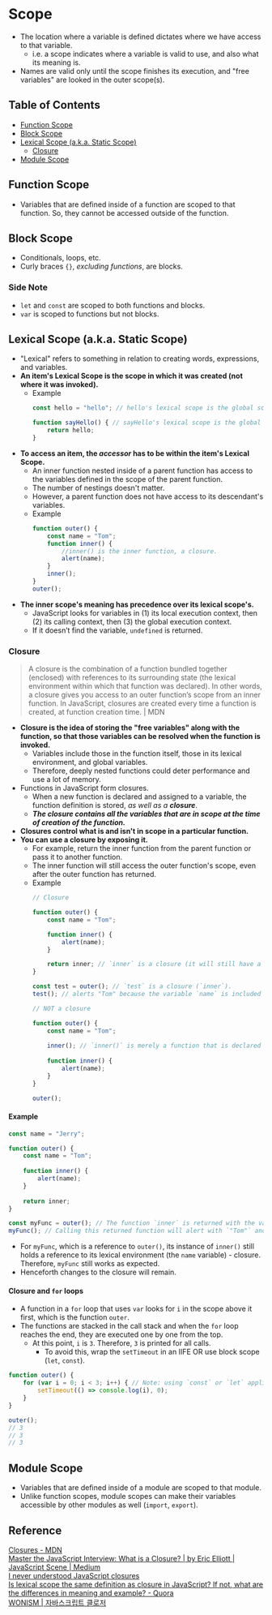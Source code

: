 # Scope
- The location where a variable is defined dictates where we have access to that variable.
	- i.e. a scope indicates where a variable is valid to use, and also what its meaning is.
- Names are valid only until the scope finishes its execution, and "free variables" are looked in the outer scope(s).

## Table of Contents
- [Function Scope](#function-scope)
- [Block Scope](#block-scope)
- [Lexical Scope (a.k.a. Static Scope)](#lexical-scope-aka-static-scope)
	- [Closure](#closure)
- [Module Scope](#module-scope)

## Function Scope
- Variables that are defined inside of a function are scoped to that function. So, they cannot be accessed outside of the function.

## Block Scope
- Conditionals, loops, etc.
- Curly braces `{}`, *excluding functions*, are blocks.
### Side Note
- `let` and `const` are scoped to both functions and blocks.
- `var` is scoped to functions but not blocks.

## Lexical Scope (a.k.a. Static Scope)
- "Lexical" refers to something in relation to creating words, expressions, and variables.
- **An item's Lexical Scope is the scope in which it was created (not where it was invoked).**
	- Example
		```js
		const hello = "hello"; // hello's lexical scope is the global scope.
		
		function sayHello() { // sayHello's lexical scope is the global scope.
			return hello;
		}
		```
- **To access an item, the *accessor* has to be within the item's Lexical Scope.**
	- An inner function nested inside of a parent function has access to the variables defined in the scope of the parent function.
  	- The number of nestings doesn't matter.
	- However, a parent function does not have access to its descendant's variables.
	- Example
		```js
		function outer() {
			const name = "Tom";
			function inner() {
				//inner() is the inner function, a closure.
				alert(name);
			}
			inner();
		}
		outer();
		```
- **The inner scope's meaning has precedence over its lexical scope's.**
	- JavaScript looks for variables in (1) its local execution context, then (2) its calling context, then (3) the global execution context.
	- If it doesn’t find the variable, `undefined` is returned.
### Closure
> A closure is the combination of a function bundled together (enclosed) with references to its surrounding state (the lexical environment within which that function was declared). In other words, a closure gives you access to an outer function’s scope from an inner function. In JavaScript, closures are created every time a function is created, at function creation time. | MDN

- **Closure is the idea of storing the "free variables" along with the function, so that those variables can be resolved when the function is invoked.**
	- Variables include those in the function itself, those in its lexical environment, and global variables.
	- Therefore, deeply nested functions could deter performance and use a lot of memory.
- Functions in JavaScript form closures.
  - When a new function is declared and assigned to a variable, the function definition is stored, *as well as a **closure***.
  - ***The closure contains all the variables that are in scope at the time of creation of the function.***
- **Closures control what is and isn't in scope in a particular function.**
- **You can use a closure by exposing it.**
	- For example, return the inner function from the parent function or pass it to another function.
	- The inner function will still access the outer function's scope, even after the outer function has returned.
	- Example
		```js
		// Closure
		
		function outer() {
			const name = "Tom";

			function inner() {
				alert(name);
			}

			return inner; // `inner` is a closure (it will still have a reference to the `name` variable from its lexical environment).
		}

		const test = outer(); // `test` is a closure (`inner`).
		test(); // alerts "Tom" because the variable `name` is included in the closure.
		```
		```js
		// NOT a closure
		
		function outer() {
			const name = "Tom";
			
			inner(); // `inner()` is merely a function that is declared and called in `outer()`.
			
			function inner() {
				alert(name);
			}
		}
		
		outer();
		```
#### Example
```js
const name = "Jerry";

function outer() {
	const name = "Tom";
	
	function inner() {
		alert(name);
	}
	
	return inner;
}

const myFunc = outer(); // The function `inner` is returned with the variable `name` set to `"Tom"`.
myFunc(); // Calling this returned function will alert with `"Tom"` and not `"Jerry"` because of closures.
```
- For `myFunc`, which is a reference to `outer()`, its instance of `inner()` still holds a reference to its lexical environment (the `name` variable) - closure. Therefore, `myFunc` still works as expected.
- Henceforth changes to the closure will remain.
#### Closure and `for` loops
- A function in a `for` loop that uses `var` looks for `i` in the scope above it first, which is the function `outer`.
- The functions are stacked in the call stack and when the `for` loop reaches the end, they are executed one by one from the top.
	- At this point, `i` is `3`. Therefore, `3` is printed for all calls.
		- To avoid this, wrap the `setTimeout` in an IIFE OR use block scope (`let`, `const`).
```js
function outer() {
	for (var i = 0; i < 3; i++) { // Note: using `const` or `let` applies block scope.
		setTimeout(() => console.log(i), 0);
	}
}

outer();
// 3
// 3
// 3
```

## Module Scope
- Variables that are defined inside of a module are scoped to that module.
- Unlike function scopes, module scopes can make their variables accessible by other modules as well (`import`, `export`).

## Reference
[Closures - MDN](https://developer.mozilla.org/en-US/docs/Web/JavaScript/Closures)  
[Master the JavaScript Interview: What is a Closure? | by Eric Elliott | JavaScript Scene | Medium](https://medium.com/javascript-scene/master-the-javascript-interview-what-is-a-closure-b2f0d2152b36)  
[I never understood JavaScript closures](https://medium.com/dailyjs/i-never-understood-javascript-closures-9663703368e8)  
[Is lexical scope the same definition as closure in JavaScript? If not, what are the differences in meaning and example? - Quora](https://www.quora.com/Is-lexical-scope-the-same-definition-as-closure-in-JavaScript-If-not-what-are-the-differences-in-meaning-and-example)  
[WONISM | 자바스크립트 클로저](https://wonism.github.io/closure/)  
